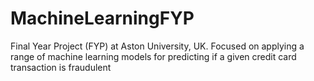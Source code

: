 # MachineLearningFYP
Final Year Project (FYP) at Aston University, UK. Focused on applying a range of machine learning models for predicting if a given credit card transaction is fraudulent
